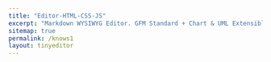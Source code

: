 ```yaml
---
title: "Editor-HTML-CSS-JS"
excerpt: "Markdown WYSIWYG Editor. GFM Standard + Chart & UML Extensible."
sitemap: true
permalink: /knows1
layout: tinyeditor
---
```

